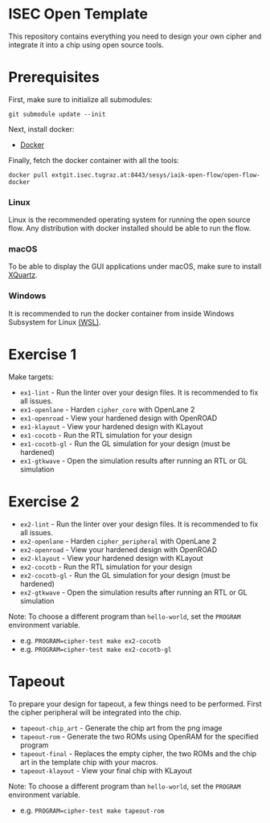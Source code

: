 # ISEC Open Template

This repository contains everything you need to design your own cipher and integrate it into a chip using open source tools.

# Prerequisites

First, make sure to initialize all submodules:

	git submodule update --init

Next, install docker:

* [Docker](https://docs.docker.com/engine/install/)

Finally, fetch the docker container with all the tools:

	docker pull extgit.isec.tugraz.at:8443/sesys/iaik-open-flow/open-flow-docker

### Linux

Linux is the recommended operating system for running the open source flow. Any distribution with docker installed should be able to run the flow.

### macOS

To be able to display the GUI applications under macOS, make sure to install [XQuartz](https://www.xquartz.org/).

### Windows

It is recommended to run the docker container from inside Windows Subsystem for Linux [(WSL)](https://learn.microsoft.com/en-us/windows/wsl/install).

# Exercise 1

Make targets:

- `ex1-lint` - Run the linter over your design files. It is recommended to fix all issues.
- `ex1-openlane` - Harden `cipher_core` with OpenLane 2
- `ex1-openroad` - View your hardened design with OpenROAD
- `ex1-klayout` - View your hardened design with KLayout
- `ex1-cocotb` - Run the RTL simulation for your design
- `ex1-cocotb-gl` - Run the GL simulation for your design (must be hardened)
- `ex1-gtkwave` - Open the simulation results after running an RTL or GL simulation

# Exercise 2

- `ex2-lint` - Run the linter over your design files. It is recommended to fix all issues.
- `ex2-openlane` - Harden `cipher_peripheral` with OpenLane 2
- `ex2-openroad` - View your hardened design with OpenROAD
- `ex2-klayout` - View your hardened design with KLayout
- `ex2-cocotb` - Run the RTL simulation for your design
- `ex2-cocotb-gl` - Run the GL simulation for your design (must be hardened)
- `ex2-gtkwave` - Open the simulation results after running an RTL or GL simulation

Note: To choose a different program than `hello-world`, set the `PROGRAM` environment variable.

- e.g. `PROGRAM=cipher-test make ex2-cocotb`
- e.g. `PROGRAM=cipher-test make ex2-cocotb-gl`

# Tapeout

To prepare your design for tapeout, a few things need to be performed. First the cipher peripheral will be integrated into the chip.

- `tapeout-chip_art` - Generate the chip art from the png image
- `tapeout-rom` - Generate the two ROMs using OpenRAM for the specified program
- `tapeout-final` - Replaces the empty cipher, the two ROMs and the chip art in the template chip with your macros.
- `tapeout-klayout` - View your final chip with KLayout

Note: To choose a different program than `hello-world`, set the `PROGRAM` environment variable.

- e.g. `PROGRAM=cipher-test make tapeout-rom`
